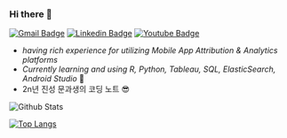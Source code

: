 ### Hi there 👋

<!--
**ameliachoi/ameliachoi** is a ✨ _special_ ✨ repository because its `README.md` (this file) appears on your GitHub profile.

Here are some ideas to get you started:

- 🔭 I’m currently working on ...
- 🌱 I’m currently learning ...
- 👯 I’m looking to collaborate on ...
- 🤔 I’m looking for help with ...
- 💬 Ask me about ...
- 📫 How to reach me: ...
- 😄 Pronouns: ...
- ⚡ Fun fact: ...
-->

 [![Gmail Badge](https://img.shields.io/badge/Gmail-d14836?style=flat-square&logo=Gmail&logoColor=white&link=mailto:choijin9561@gmail.com)](mailto:choijin9561@gmail.com) [![Linkedin Badge](https://img.shields.io/badge/-LinkedIn-blue?style=flat-square&logo=Linkedin&logoColor=white&link=https://www.linkedin.com/in/jin-choi-3974a8166/)](https://www.linkedin.com/in/jin-choi-3974a8166/) [![Youtube Badge](https://img.shields.io/badge/Youtube-ff0000?style=flat-square&logo=youtube&link=https://www.youtube.com/channel/UCpMsx_Ac9qVr9bFrBSOI-WQ/featured)](https://www.youtube.com/channel/UCpMsx_Ac9qVr9bFrBSOI-WQ/featured)


- *having rich experience for utilizing Mobile App Attribution & Analytics platforms*
- *Currently learning and using R, Python, Tableau, SQL, ElasticSearch, Android Studio* 🌱
- 2n년 진성 문과생의 코딩 노트 😎

![Github Stats](https://github-readme-stats.vercel.app/api?username=ameliachoi&show_icons=true)

[![Top Langs](https://github-readme-stats.vercel.app/api/top-langs/?username=ameliachoi)](https://github.com/anuraghazra/github-readme-stats)
